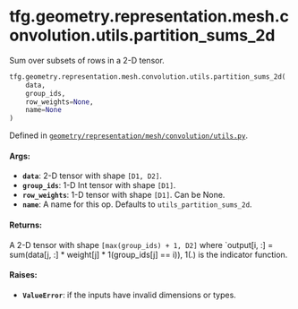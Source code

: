 <div itemscope itemtype="http://developers.google.com/ReferenceObject">
<meta itemprop="name" content="tfg.geometry.representation.mesh.convolution.utils.partition_sums_2d" />
<meta itemprop="path" content="Stable" />
</div>

# tfg.geometry.representation.mesh.convolution.utils.partition_sums_2d

Sum over subsets of rows in a 2-D tensor.

``` python
tfg.geometry.representation.mesh.convolution.utils.partition_sums_2d(
    data,
    group_ids,
    row_weights=None,
    name=None
)
```



Defined in [`geometry/representation/mesh/convolution/utils.py`](https://cs.corp.google.com/#piper///depot/google3/third_party/py/tensorflow_graphics/geometry/representation/mesh/convolution/utils.py).

<!-- Placeholder for "Used in" -->

#### Args:

* <b>`data`</b>: 2-D tensor with shape `[D1, D2]`.
* <b>`group_ids`</b>: 1-D Int tensor with shape `[D1]`.
* <b>`row_weights`</b>: 1-D tensor with shape `[D1]`. Can be None.
* <b>`name`</b>: A name for this op. Defaults to `utils_partition_sums_2d`.


#### Returns:

A 2-D tensor with shape `[max(group_ids) + 1, D2]` where
  `output[i, :] = sum(data[j, :] * weight[j] * 1(group_ids[j] == i)),
  1(.) is the indicator function.


#### Raises:

* <b>`ValueError`</b>: if the inputs have invalid dimensions or types.